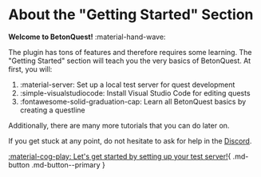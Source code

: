 # About the "Getting Started" Section

**Welcome to BetonQuest!** :material-hand-wave:

The plugin has tons of features and therefore requires some learning.
The "Getting Started" section will teach you the very basics of BetonQuest.
At first, you will:

  1. :material-server: Set up a local test server for quest development
  2. :simple-visualstudiocode: Install Visual Studio Code for editing quests
  3. :fontawesome-solid-graduation-cap: Learn all BetonQuest basics by creating a questline

Additionally, there are many more tutorials that you can do later on.


If you get stuck at any point, do not hesitate to ask for help in the [Discord](https://discordapp.com/invite/rK6mfHq).

[:material-cog-play: Let's get started by setting up your test server!](Setup-Guide/Setting-up-a-test-server.md){ .md-button .md-button--primary }
